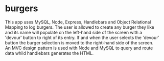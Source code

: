 # burgers
This app uses MySQL, Node, Express, Handlebars and Object Relational Mapping to log burgers.  The user is allowed to create any burger they like and its name will populate on the left-hand side of the screen with a 'devour' button to right of its entry.  If and when the user selects the 'devour' button the burger selection is moved to the right-hand side of the screen.  An MVC design pattern is used with Node and MySQL to query and route data whild handlebars generates the HTML.
